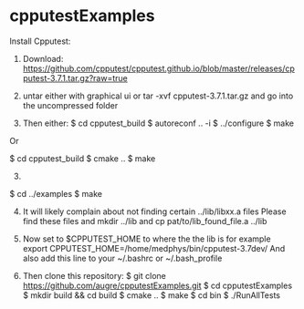 # cpputestExamples

Install Cpputest: 

1. Download:
https://github.com/cpputest/cpputest.github.io/blob/master/releases/cpputest-3.7.1.tar.gz?raw=true

2. untar either with graphical ui or tar -xvf cpputest-3.7.1.tar.gz and go into the uncompressed folder

3. Then either:
$ cd cpputest_build
$ autoreconf .. -i
$ ../configure
$ make

Or

$ cd cpputest_build
$ cmake ..
$ make


3. 
$ cd ../examples
$ make

4. It will likely complain about not finding certain ../lib/libxx.a files
Please find these files and mkdir ../lib and cp pat/to/lib_found_file.a ../lib

5. Now set to $CPPUTEST_HOME to where the the lib is for example 
export CPPUTEST_HOME=/home/medphys/bin/cpputest-3.7dev/
And also add this line to your ~/.bashrc or ~/.bash_profile

6. Then clone this repository:
$ git clone https://github.com/augre/cpputestExamples.git
$ cd cpputestExamples
$ mkdir build && cd build 
$ cmake ..
$ make
$ cd bin 
$ ./RunAllTests
